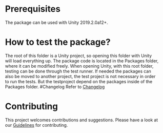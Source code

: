 # Prerequisites
The package can be used with Unity 2019.2.0a12+.
# How to test the package?
The root of this folder is a Unity project, so opening this folder with Unity will load everything up. The package code is located in the Packages folder, where it can be modified freely. When opening Unity, with this root folder, testing can be done through the test runner. If needed the packages can also be moved to another project, the test project is not necessary in order to run the tests. But the testproject depend on the packages inside of the Packages folder.
#Changelog
Refer to [Changelog](/Packages/com.unity.ide.rider/CHANGELOG.md)
# Contributing
This project welcomes contributions and suggestions. Please have a look at our [Guidelines](/Packages/com.unity.ide.rider/CONTRIBUTING.md) for contributing.